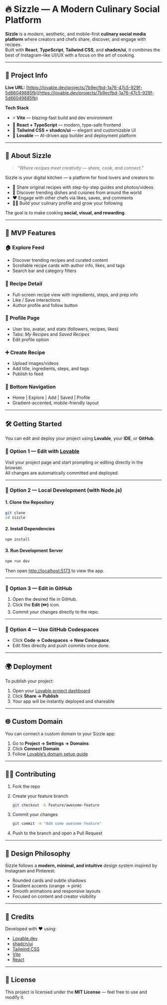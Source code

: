 # 🔥 Sizzle — A Modern Culinary Social Platform

**Sizzle** is a modern, aesthetic, and mobile-first **culinary social media platform** where creators and chefs share, discover, and engage with recipes.  
Built with **React**, **TypeScript**, **Tailwind CSS**, and **shadcn/ui**, it combines the best of Instagram-like UI/UX with a focus on the art of cooking.

---

## 🚀 Project Info

**Live URL:** [https://lovable.dev/projects/7b9ecfbd-1a76-47c5-929f-5d66049885fb](https://lovable.dev/projects/7b9ecfbd-1a76-47c5-929f-5d66049885fb)

**Tech Stack**
- ⚡ **Vite** — blazing-fast build and dev environment  
- 🧩 **React + TypeScript** — modern, type-safe frontend  
- 🎨 **Tailwind CSS + shadcn/ui** — elegant and customizable UI  
- 💎 **Lovable** — AI-driven app builder and deployment platform  

---

## 🧠 About Sizzle

> *“Where recipes meet creativity — share, cook, and connect.”*

Sizzle is your digital kitchen — a platform for food lovers and creators to:
- 🍳 Share original recipes with step-by-step guides and photos/videos  
- 🥗 Discover trending dishes and cuisines from around the world  
- ❤️ Engage with other chefs via likes, saves, and comments  
- 👩‍🍳 Build your culinary profile and grow your following  

The goal is to make cooking **social, visual, and rewarding**.

---

## 🧩 MVP Features

### 🏠 **Explore Feed**
- Discover trending recipes and curated content  
- Scrollable recipe cards with author info, likes, and tags  
- Search bar and category filters  

### 📖 **Recipe Detail**
- Full-screen recipe view with ingredients, steps, and prep info  
- Like / Save interactions  
- Author profile and follow button  

### 👤 **Profile Page**
- User bio, avatar, and stats (followers, recipes, likes)  
- Tabs: *My Recipes* and *Saved Recipes*  
- Edit profile option  

### ➕ **Create Recipe**
- Upload images/videos  
- Add title, ingredients, steps, and tags  
- Publish to feed  

### 📱 **Bottom Navigation**
- Home | Explore | Add | Saved | Profile  
- Gradient-accented, mobile-friendly layout  

---

## 🛠️ Getting Started

You can edit and deploy your project using **Lovable**, your **IDE**, or **GitHub**.

### 🔹 Option 1 — Edit with [Lovable](https://lovable.dev)
Visit your project page and start prompting or editing directly in the browser.  
All changes are automatically committed and deployed.

---

### 🔹 Option 2 — Local Development (with Node.js)

#### **1. Clone the Repository**
```bash
git clone 
cd sizzle
````

#### **2. Install Dependencies**

```bash
npm install
```

#### **3. Run Development Server**

```bash
npm run dev
```

Then open [http://localhost:5173](http://localhost:5173) to view the app.

---

### 🔹 Option 3 — Edit in GitHub

1. Open the desired file in GitHub.
2. Click the **Edit (✏️)** icon.
3. Commit your changes directly to the repo.

---

### 🔹 Option 4 — Use GitHub Codespaces

* Click **Code → Codespaces → New Codespace**.
* Edit files directly and push commits once done.

---

## 🌍 Deployment

To publish your project:

1. Open your [Lovable project dashboard](https://lovable.dev/projects/7b9ecfbd-1a76-47c5-929f-5d66049885fb)
2. Click **Share → Publish**
3. Your app will be instantly deployed and shareable

---

## 🌐 Custom Domain

You can connect a custom domain to your Sizzle app:

1. Go to **Project → Settings → Domains**
2. Click **Connect Domain**
3. Follow [Lovable’s domain setup guide](https://docs.lovable.dev/features/custom-domain#custom-domain)

---

## 🧑‍💻 Contributing

1. Fork the repo
2. Create your feature branch

   ```bash
   git checkout -b feature/awesome-feature
   ```
3. Commit your changes

   ```bash
   git commit -m "Add some awesome feature"
   ```
4. Push to the branch and open a Pull Request

---

## 🎨 Design Philosophy

Sizzle follows a **modern, minimal, and intuitive** design system inspired by Instagram and Pinterest:

* Rounded cards and subtle shadows
* Gradient accents (orange → pink)
* Smooth animations and responsive layouts
* Focused on content and creator visibility

---

## 💬 Credits

Developed with ❤️ using:

* [Lovable.dev](https://lovable.dev)
* [shadcn/ui](https://ui.shadcn.com)
* [Tailwind CSS](https://tailwindcss.com)
* [Vite](https://vitejs.dev)
* [React](https://react.dev)

---

## 📜 License

This project is licensed under the **MIT License** — feel free to use and modify it.


